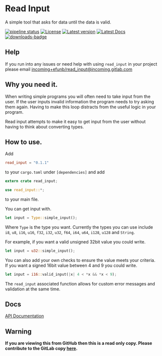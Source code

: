 # Read Input
A simple tool that asks for data until the data is valid.

[![pipeline status](https://gitlab.com/efunb/read_input/badges/master/pipeline.svg)](https://gitlab.com/efunb/read_input/commits/master)
[![License](https://img.shields.io/crates/l/read_input.svg)](https://crates.io/crates/read_input)
[![Latest version](https://img.shields.io/crates/v/read_input.svg)](https://crates.io/crates/read_input)
[![Latest Docs](https://docs.rs/read_input/badge.svg)](https://docs.rs/read_input/)
[![downloads-badge](https://img.shields.io/crates/d/read_input.svg)](https://crates.io/crates/read_input)

## Help

If you run into any issues or need help with using `read_input` in your project please email [incoming+efunb/read_input@incoming.gitlab.com](mailto:incoming+efunb/read_input@incoming.gitlab.com)

## Why you need it.

When writing simple programs you will often need to take input from the user. If the user inputs invalid information the program needs to try asking them again. Having to make this loop distracts from the useful logic in your program.

Read input attempts to make it easy to get input from the user without having to think about converting types.

## How to use.

Add 
```toml
read_input = "0.1.1"
```
to your `cargo.toml` under `[dependencies]`
and add
```rust 
extern crate read_input;

use read_input::*;
```
to your main file.



You can get input with.

```rust
let input = Type::simple_input();
```

Where `Type` is the type you want. Currently the types you can use include `i8`, `u8`, `i16`, `u16`, `f32`, `i32`, `u32`, `f64`, `i64`, `u64`, `i128`, `u128` and `String`.

For example, if you want a valid unsigned 32bit value you could write.

```rust
let input = u32::simple_input();
```

You can also add your own checks to ensure the value meets your criteria. If you want a signed 16bit value between 4 and 9 you could write.

```rust
let input = i16::valid_input(|x| 4 < *x && *x < 9);
```

The `read_input` associated function allows for custom error messages and validation at the same time.

## Docs

[API Documentation](https://docs.rs/read_input/)

## **Warning**

**If you are viewing this from GitHub then this is a read only copy. Please contribute to the GitLab copy [here](https://gitlab.com/efunb/read_input).**